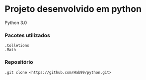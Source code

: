 # Projeto desenvolvido em python
 Python 3.0

### Pacotes utilizados
    .Colletions
    .Math

### Repositório
    .git clone <https://github.com/Hab99/python.git>